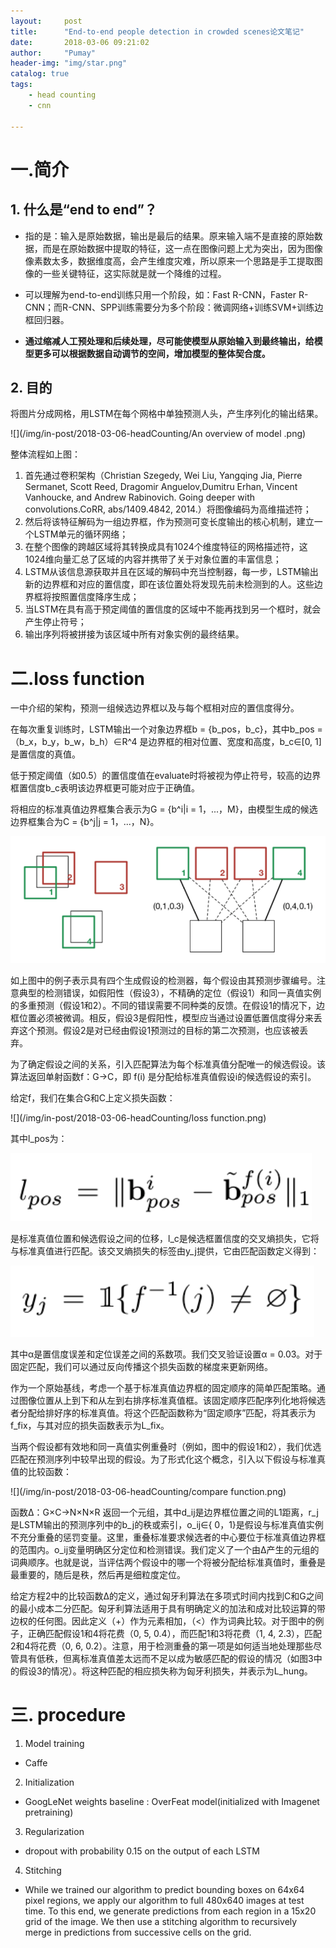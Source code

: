 ```yaml
---
layout:     post
title:      "End-to-end people detection in crowded scenes论文笔记"
date:       2018-03-06 09:21:02
author:     "Pumay"
header-img: "img/star.png"
catalog: true
tags:
    - head counting
    - cnn
    
---
```



# 一.简介

## 1. 什么是“end to end”？

- 指的是：输入是原始数据，输出是最后的结果。原来输入端不是直接的原始数据，而是在原始数据中提取的特征，这一点在图像问题上尤为突出，因为图像像素数太多，数据维度高，会产生维度灾难，所以原来一个思路是手工提取图像的一些关键特征，这实际就是就一个降维的过程。

- 可以理解为end-to-end训练只用一个阶段，如：Fast R-CNN，Faster R-CNN；而R-CNN、SPP训练需要分为多个阶段：微调网络+训练SVM+训练边框回归器。

- **通过缩减人工预处理和后续处理，尽可能使模型从原始输入到最终输出，给模型更多可以根据数据自动调节的空间，增加模型的整体契合度。** 

## 2. 目的

将图片分成网格，用LSTM在每个网格中单独预测人头，产生序列化的输出结果。

![](/img/in-post/2018-03-06-headCounting/An overview of model .png)

整体流程如上图：
1. 首先通过卷积架构（Christian Szegedy, Wei Liu, Yangqing Jia, Pierre Sermanet, Scott Reed, Dragomir Anguelov,Dumitru Erhan, Vincent Vanhoucke, and Andrew Rabinovich. Going deeper with convolutions.CoRR, abs/1409.4842, 2014.）将图像编码为高维描述符；
2. 然后将该特征解码为一组边界框，作为预测可变长度输出的核心机制，建立一个LSTM单元的循环网络；
3. 在整个图像的跨越区域将其转换成具有1024个维度特征的网格描述符，这1024维向量汇总了区域的内容并携带了关于对象位置的丰富信息；
4. LSTM从该信息源获取并且在区域的解码中充当控制器，每一步，LSTM输出新的边界框和对应的置信度，即在该位置处将发现先前未检测到的人。这些边界框将按照置信度降序生成；
5. 当LSTM在具有高于预定阈值的置信度的区域中不能再找到另一个框时，就会产生停止符号；
6. 输出序列将被拼接为该区域中所有对象实例的最终结果。

# 二.loss function

一中介绍的架构，预测一组候选边界框以及与每个框相对应的置信度得分。

在每次重复训练时，LSTM输出一个对象边界框b = {b_pos，b_c}，其中b_pos =（b_x，b_y，b_w，b_h）∈R^4 是边界框的相对位置、宽度和高度，b_c∈[0, 1]是置信度的真值。

低于预定阈值（如0.5）的置信度值在evaluate时将被视为停止符号，较高的边界框置信度b_c表明该边界框更可能对应于正确值。

将相应的标准真值边界框集合表示为G = {b^i|i = 1，...，M}，由模型生成的候选边界框集合为C = {b^j|j = 1，...，N}。

![](/img/in-post/2018-03-06-headCounting/location.png)

如上图中的例子表示具有四个生成假设的检测器，每个假设由其预测步骤编号。注意典型的检测错误，如假阳性（假设3），不精确的定位（假设1）和同一真值实例的多重预测（假设1和2）。不同的错误需要不同种类的反馈。在假设1的情况下，边框位置必须被微调。相反，假设3是假阳性，模型应当通过设置低置信度得分来丢弃这个预测。假设2是对已经由假设1预测过的目标的第二次预测，也应该被丢弃。

为了确定假设之间的关系，引入匹配算法为每个标准真值分配唯一的候选假设。该算法返回单射函数f：G→C，即 f(i) 是分配给标准真值假设i的候选假设的索引。

给定f，我们在集合G和C上定义损失函数：

![](/img/in-post/2018-03-06-headCounting/loss function.png)

其中l_pos为：

![](/img/in-post/2018-03-06-headCounting/l_pos.png)

是标准真值位置和候选假设之间的位移，l_c是候选框置信度的交叉熵损失，它将与标准真值进行匹配。该交叉熵损失的标签由y_j提供，它由匹配函数定义得到：

![](/img/in-post/2018-03-06-headCounting/yi.png)

其中α是置信度误差和定位误差之间的系数项。我们交叉验证设置α = 0.03。对于固定匹配，我们可以通过反向传播这个损失函数的梯度来更新网络。

作为一个原始基线，考虑一个基于标准真值边界框的固定顺序的简单匹配策略。通过图像位置从上到下和从左到右排序标准真值框。该固定顺序匹配序列化地将候选者分配给排好序的标准真值。将这个匹配函数称为“固定顺序”匹配，将其表示为f_fix，与其对应的损失函数表示为L_fix。

当两个假设都有效地和同一真值实例重叠时（例如，图中的假设1和2），我们优选匹配在预测序列中较早出现的假设。为了形式化这个概念，引入以下假设与标准真值的比较函数：

![](/img/in-post/2018-03-06-headCounting/compare function.png)

函数Δ：G×C→N×N×R 返回一个元组，其中d_ij是边界框位置之间的L1距离，r_j是LSTM输出的预测序列中的b_j的秩或索引，o_ij∈{ 0，1}是假设与标准真值实例不充分重叠的惩罚变量。这里，重叠标准要求候选者的中心要位于标准真值边界框的范围内。o_ij变量明确区分定位和检测错误。我们定义了一个由Δ产生的元组的词典顺序。也就是说，当评估两个假设中的哪一个将被分配给标准真值时，重叠是最重要的，随后是秩，然后再是细粒度定位。

给定方程2中的比较函数Δ的定义，通过匈牙利算法在多项式时间内找到C和G之间的最小成本二分匹配。匈牙利算法适用于具有明确定义的加法和成对比较运算的带边权的任何图。因此定义（+）作为元素相加，（<）作为词典比较。对于图中的例子，正确匹配假设1和4将花费（0, 5, 0.4），而匹配1和3将花费（1, 4, 2.3），匹配2和4将花费（0, 6, 0.2）。注意，用于检测重叠的第一项是如何适当地处理那些尽管具有低秩，但离标准真值差太远而不足以成为敏感匹配的假设的情况（如图3中的假设3的情况）。将这种匹配的相应损失称为匈牙利损失，并表示为L_hung。

# 三. procedure

1. Model training
- Caffe 
2. Initialization
- GoogLeNet weights baseline : OverFeat model(initialized with Imagenet pretraining)
3. Regularization
- dropout with probability 0.15 on the output of each LSTM
4. Stitching
- While  we  trained  our  algorithm  to  predict  bounding  boxes  on  64x64  pixel  regions, we apply our algorithm to full 480x640 images at test time.  To this end, we generate predictions from each region in a 15x20 grid of the image.  We then use a stitching algorithm to recursively merge in predictions from successive cells on the grid. 
